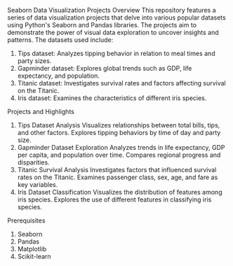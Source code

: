 Seaborn Data Visualization Projects
Overview
This repository features a series of data visualization projects that delve into various popular datasets using Python's Seaborn and Pandas libraries. The projects aim to demonstrate the power of visual data exploration to uncover insights and patterns. The datasets used include:

1. Tips dataset: Analyzes tipping behavior in relation to meal times and party sizes.
2. Gapminder dataset: Explores global trends such as GDP, life expectancy, and population.
3. Titanic dataset: Investigates survival rates and factors affecting survival on the Titanic.
4. Iris dataset: Examines the characteristics of different iris species.

Projects and Highlights
1. Tips Dataset Analysis
Visualizes relationships between total bills, tips, and other factors.
Explores tipping behaviors by time of day and party size.
2. Gapminder Dataset Exploration
Analyzes trends in life expectancy, GDP per capita, and population over time.
Compares regional progress and disparities.
3. Titanic Survival Analysis
Investigates factors that influenced survival rates on the Titanic.
Examines passenger class, sex, age, and fare as key variables.
4. Iris Dataset Classification
Visualizes the distribution of features among iris species.
Explores the use of different features in classifying iris species.

Prerequisites
1. Seaborn
2. Pandas
3. Matplotlib 
4. Scikit-learn 
